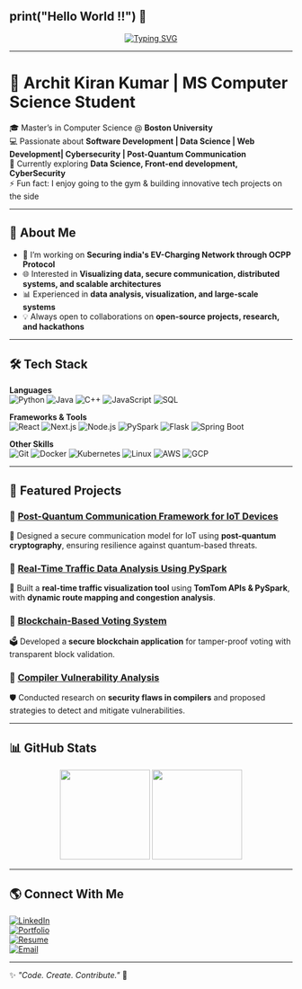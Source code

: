 ## print("Hello World !!") 👋

<!-- Typing animation -->
<p align="center">
  <a href="https://github.com/architkiran">
    <img src="https://readme-typing-svg.demolab.com?font=Fira+Code&size=25&pause=1000&color=00C2FF&center=true&vCenter=true&width=600&lines=Hi%2C+I'm+Archit+Kiran+👋;Computer+Science+Student+%40+Boston+University;Software+Developer+%7C+Data+Scientist;Blockchain+%7C+Cybersecurity+%7C+IoT;Always+learning+new+things!" alt="Typing SVG" />
  </a>
</p>

---

# 🚀 Archit Kiran Kumar | MS Computer Science Student  

🎓 Master’s in Computer Science @ **Boston University**  
💻 Passionate about **Software Development | Data Science | Web Development| Cybersecurity | Post-Quantum Communication**  
🌱 Currently exploring **Data Science, Front-end development, CyberSecurity**  
⚡ Fun fact: I enjoy going to the gym & building innovative tech projects on the side  

---

## 📌 About Me  
- 🔭 I’m working on **Securing india's EV-Charging Network through OCPP Protocol**  
- 🌐 Interested in **Visualizing data, secure communication, distributed systems, and scalable architectures**  
- 📊 Experienced in **data analysis, visualization, and large-scale systems**  
- 💡 Always open to collaborations on **open-source projects, research, and hackathons**  

---

## 🛠️ Tech Stack  

**Languages**  
![Python](https://img.shields.io/badge/Python-3776AB?style=for-the-badge&logo=python&logoColor=white)
![Java](https://img.shields.io/badge/Java-ED8B00?style=for-the-badge&logo=openjdk&logoColor=white)
![C++](https://img.shields.io/badge/C++-00599C?style=for-the-badge&logo=cplusplus&logoColor=white)
![JavaScript](https://img.shields.io/badge/JavaScript-F7DF1E?style=for-the-badge&logo=javascript&logoColor=black)
![SQL](https://img.shields.io/badge/SQL-003B57?style=for-the-badge&logo=databricks&logoColor=white)  

**Frameworks & Tools**  
![React](https://img.shields.io/badge/React-20232A?style=for-the-badge&logo=react&logoColor=61DAFB)
![Next.js](https://img.shields.io/badge/Next.js-000000?style=for-the-badge&logo=nextdotjs&logoColor=white)
![Node.js](https://img.shields.io/badge/Node.js-339933?style=for-the-badge&logo=nodedotjs&logoColor=white)
![PySpark](https://img.shields.io/badge/PySpark-E25A1C?style=for-the-badge&logo=apachespark&logoColor=white)
![Flask](https://img.shields.io/badge/Flask-000000?style=for-the-badge&logo=flask&logoColor=white)
![Spring Boot](https://img.shields.io/badge/Spring_Boot-6DB33F?style=for-the-badge&logo=springboot&logoColor=white)  

**Other Skills**  
![Git](https://img.shields.io/badge/Git-F05032?style=for-the-badge&logo=git&logoColor=white)
![Docker](https://img.shields.io/badge/Docker-2496ED?style=for-the-badge&logo=docker&logoColor=white)
![Kubernetes](https://img.shields.io/badge/Kubernetes-326CE5?style=for-the-badge&logo=kubernetes&logoColor=white)
![Linux](https://img.shields.io/badge/Linux-FCC624?style=for-the-badge&logo=linux&logoColor=black)
![AWS](https://img.shields.io/badge/AWS-232F3E?style=for-the-badge&logo=amazonaws&logoColor=white)
![GCP](https://img.shields.io/badge/GCP-4285F4?style=for-the-badge&logo=googlecloud&logoColor=white)  

---

## 📂 Featured Projects  

### 🔹 [Post-Quantum Communication Framework for IoT Devices](#)  
🔐 Designed a secure communication model for IoT using **post-quantum cryptography**, ensuring resilience against quantum-based threats.  

### 🔹 [Real-Time Traffic Data Analysis Using PySpark](#)  
🚦 Built a **real-time traffic visualization tool** using **TomTom APIs & PySpark**, with **dynamic route mapping and congestion analysis**.  

### 🔹 [Blockchain-Based Voting System](#)  
🗳️ Developed a **secure blockchain application** for tamper-proof voting with transparent block validation.  

### 🔹 [Compiler Vulnerability Analysis](#)  
🛡️ Conducted research on **security flaws in compilers** and proposed strategies to detect and mitigate vulnerabilities.  

---

## 📊 GitHub Stats  

<p align="center">
  <img src="https://github-readme-stats.vercel.app/api?username=architkiran&show_icons=true&theme=tokyonight" height="160"/>
  <img src="https://github-readme-stats.vercel.app/api/top-langs/?username=architkiran&layout=compact&theme=tokyonight" height="160"/>
</p>  

---

## 🌎 Connect With Me  

[![LinkedIn](https://img.shields.io/badge/LinkedIn-0077B5?style=for-the-badge&logo=linkedin&logoColor=white)](#)  
[![Portfolio](https://img.shields.io/badge/Portfolio-12100E?style=for-the-badge&logo=githubpages&logoColor=white)](#)  
[![Resume](https://img.shields.io/badge/Resume-FF6F00?style=for-the-badge&logo=adobeacrobatreader&logoColor=white)](#)  
[![Email](https://img.shields.io/badge/Email-D14836?style=for-the-badge&logo=gmail&logoColor=white)](mailto:archit.email@example.com)  

---

✨ *"Code. Create. Contribute."* 🚀  
